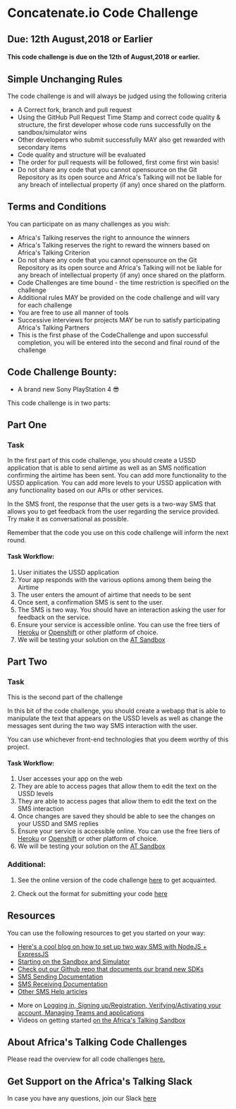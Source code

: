 # Concatenate.io Code Challenge
## Due: 12th August,2018 or Earlier
#### This code challenge is due on the 12th of August,2018 or earlier. 

## Simple Unchanging Rules
The code challenge is and will always be judged using the following criteria
  - A Correct fork, branch and pull request
  - Using the GitHub Pull Request Time Stamp and correct code quality & structure, the first developer whose code runs successfully on the sandbox/simulator wins
  - Other developers who submit successfully MAY also get rewarded with secondary items
  - Code quality and structure will be evaluated
  - The order for pull requests will be followed, first come first win basis!
  - Do not share any code that you cannot opensource on the Git Repository as its open source and Africa's Talking will not be liable for any breach of intellectual property (if any) once shared on the platform.

## Terms and Conditions
You can participate on as many challenges as you wish:
  - Africa's Talking reserves the right to announce the winners
  - Africa's Talking reserves the right to reward the winners based on Africa's Talking Criterion
  - Do not share any code that you cannot opensource on the Git Repository as its open source and Africa's Talking will not be liable for any breach of intellectual property (if any) once shared on the platform.
  - Code Challenges are time bound - the time restriction is specified on the challenge
  - Additional rules MAY be provided on the code challenge and will vary for each challenge
  - You are free to use all manner of tools
  - Successive interviews for projects MAY be run to satisfy participating Africa's Talking Partners
  - This is the first phase of the CodeChallenge and upon successful completion, you will be entered into the second and final round of the challenge

## Code Challenge Bounty:
  - A brand new Sony PlayStation 4 😎




This code challenge is in two parts:

## Part One

### Task

In the first part of this code challenge, you should create a USSD application that is able to send airtime as well as an SMS notification confirming the airtime has been sent. You can add more functionality to the USSD application. You can add more levels to your USSD application with any functionality based on our APIs or other services.

In the SMS front, the response that the user gets is a two-way SMS that allows you to get feedback from the user regarding the service provided. Try make it as conversational as possible.

Remember that the code you use on this code challenge will inform the next round. 

#### Task Workflow:
1. User initiates the USSD application
2. Your app responds with the various options among them being the Airtime 
3. The user enters the amount of airtime that needs to be sent 
4. Once sent, a confirmation SMS is sent to the user.
5. The SMS is two way. You should have an interaction asking the user for feedback on the service.
5. Ensure your service is accessible online. You can use the free tiers of [Heroku](https://www.heroku.com/) or [Openshift](https://www.openshift.com/) or other platform of choice.
6. We will be testing your solution on the [AT Sandbox](https://account.africastalking.com/apps/sandbox)

## Part Two

### Task

This is the second part of the challenge 

In this bit of the code challenge, you should create a webapp that is able to manipulate the text that appears on the USSD levels as well as change the messages sent during the two way SMS interaction with the user. 

You can use whichever front-end technologies that you deem worthy of this project. 

#### Task Workflow:
1. User accesses your app on the web
2. They are able to access pages that allow them to edit the text on the USSD levels
3. They are able to access pages that allow them to edit the text on the SMS interaction
4. Once changes are saved they should be able to see the changes on your USSD and SMS replies
5. Ensure your service is accessible online. You can use the free tiers of [Heroku](https://www.heroku.com/) or [Openshift](https://www.openshift.com/) or other platform of choice.
6. We will be testing your solution on the [AT Sandbox](https://account.africastalking.com/apps/sandbox)

### Additional:
1. See the online version of the code challenge [here](http://atdevoutreach.viewdocs.io/CodeChallengeConcatenateIO/CodeChallengeConcatenateIO/) to get acquainted.

2.  Check out the format for submitting your code [here](http://atdevoutreach.viewdocs.io/CodeChallengeConcatenateIO/CodeChallengeSteps/)

## Resources
You can use the following resources to get you started on your way:
* [Here's a cool blog on how to set up two way SMS with NodeJS + ExpressJS](https://blog.africastalking.com/building-a-two-way-sms-application-using-express-and-africas-talking-api-d92d0c559ed3)
* [Starting on the Sandbox and Simulator](http://help.africastalking.com/website/how-to-get-started-on-the-africas-talking-sand-box)
* [Check out our Github repo that documents our brand new SDKs](https://github.com/AfricasTalkingLtd/)
* [SMS Sending Documentation](http://docs.africastalking.com/sms/sending)
* [SMS Receiving Documentation](http://docs.africastalking.com/sms/callback)
* [Other SMS Help articles](http://help.africastalking.com/sms)
- More on [Logging in, Signing up/Registration, Verifying/Activating your account, Managing Teams and applications](http://help.africastalking.com/website)
- Videos on getting started [on the Africa's Talking Sandbox](https://www.dropbox.com/sh/qq086503d5zaq7l/AADEo-oazNF_PgYIPRjPpeCua?dl=0)


## About Africa's Talking Code Challenges
Please read the overview for all code challenges [here.](http://atdevoutreach.viewdocs.io/CodeChallengeConcatenateIO/)

## Get Support on the Africa's Talking Slack
In case you have any questions, join our Slack [here](https://slackin-africastalking.now.sh/)




